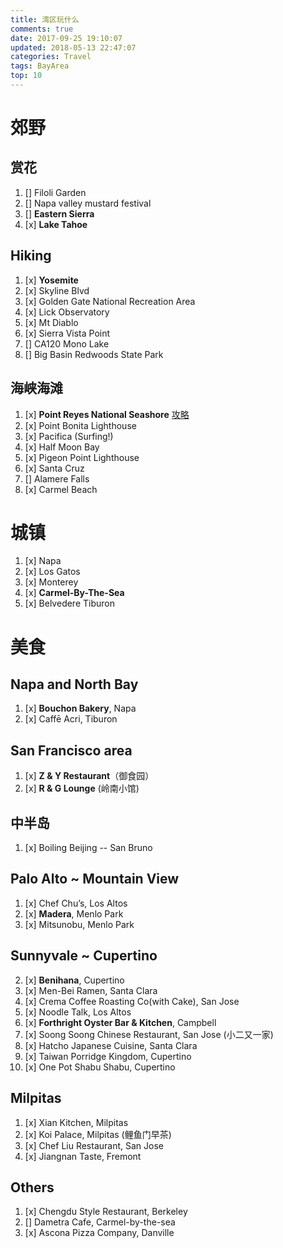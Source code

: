 ```yaml
---
title: 湾区玩什么
comments: true
date: 2017-09-25 19:10:07
updated: 2018-05-13 22:47:07
categories: Travel
tags: BayArea
top: 10
---
```


# 郊野
## 赏花
1. [] Filoli Garden 
2. [] Napa valley mustard festival
3. [] **Eastern Sierra**
4. [x] **Lake Tahoe**

## Hiking
1. [x] **Yosemite**
2. [x] Skyline Blvd
3. [x] Golden Gate National Recreation Area
4. [x] Lick Observatory
5. [x] Mt Diablo
6. [x] Sierra Vista Point
7. [] CA120 Mono Lake
8. [] Big Basin Redwoods State Park

<!--more-->

## 海峡海滩
1. [x] **Point Reyes National Seashore** [攻略](https://medium.com/@maggiema1981/%E9%9B%B7%E6%96%AF%E5%B2%AC%E4%B8%80%E6%97%A5%E6%B8%B8%E7%9A%84%E8%A1%8C%E7%A8%8B-%E5%8E%BBtomales-bay%E5%90%83%E7%94%9F%E8%9A%9D%E5%95%A6-dd6c396f057f)
2. [x] Point Bonita Lighthouse
3. [x] Pacifica (Surfing!)
4. [x] Half Moon Bay
5. [x] Pigeon Point Lighthouse
6. [x] Santa Cruz
7. [] Alamere Falls
8. [x] Carmel Beach

# 城镇
1. [x] Napa
2. [x] Los Gatos
3. [x] Monterey
4. [x] **Carmel-By-The-Sea**
5. [x] Belvedere Tiburon

# 美食
## Napa and North Bay
1. [x] **Bouchon Bakery**, Napa
2. [x] Caffē Acri, Tiburon

## San Francisco area
1. [x] **Z & Y Restaurant**（御食园）
2. [x] **R & G Lounge** (岭南小馆)

## 中半岛
1. [x] Boiling Beijing -- San Bruno


## Palo Alto ~ Mountain View
1. [x] Chef Chu’s, Los Altos
2. [x] **Madera**, Menlo Park
3. [x] Mitsunobu, Menlo Park

## Sunnyvale ~ Cupertino
2. [x] **Benihana**, Cupertino
3. [x] Men-Bei Ramen, Santa Clara
4. [x] Crema Coffee Roasting Co(with Cake), San Jose
5. [x] Noodle Talk, Los Altos
6. [x] **Forthright Oyster Bar & Kitchen**, Campbell
7. [x] Soong Soong Chinese Restaurant, San Jose (小二又一家)
8. [x] Hatcho Japanese Cuisine, Santa Clara
10. [x] Taiwan Porridge Kingdom, Cupertino
11. [x] One Pot Shabu Shabu, Cupertino

## Milpitas
1. [x] Xian Kitchen, Milpitas
2. [x] Koi Palace, Milpitas (鲤鱼门早茶)
3. [x] Chef Liu Restaurant, San Jose
4. [x] Jiangnan Taste, Fremont

## Others
1. [x] Chengdu Style Restaurant, Berkeley
2. [] Dametra Cafe, Carmel-by-the-sea
3. [x] Ascona Pizza Company, Danville